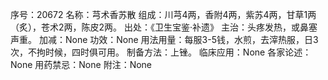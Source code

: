 序号：20672
名称：芎术香苏散
组成：川芎4两，香附4两，紫苏4两，甘草1两（炙），苍术2两，陈皮2两。
出处：《卫生宝鉴·补遗》
主治：头疼发热，或鼻塞声重。
加减：None
功效：None
用法用量：每服3-5钱，水煎，去滓热服，日3次，不拘时候，四时俱可用。
制备方法：上锉。
临床应用：None
各家论述：None
用药禁忌：None
附注：None
